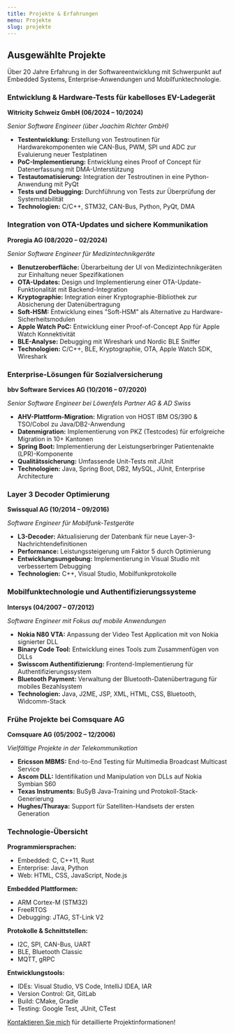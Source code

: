 ```yaml
---
title: Projekte & Erfahrungen
menu: Projekte
slug: projekte
---
```


## Ausgewählte Projekte

Über 20 Jahre Erfahrung in der Softwareentwicklung mit Schwerpunkt auf Embedded Systems, Enterprise-Anwendungen und Mobilfunktechnologie.

### Entwicklung & Hardware-Tests für kabelloses EV-Ladegerät
**Witricity Schweiz GmbH (06/2024 – 10/2024)**

*Senior Software Engineer (über Joachim Richter GmbH)*

- **Testentwicklung:** Erstellung von Testroutinen für Hardwarekomponenten wie CAN-Bus, PWM, SPI und ADC zur Evaluierung neuer Testplatinen
- **PoC-Implementierung:** Entwicklung eines Proof of Concept für Datenerfassung mit DMA-Unterstützung
- **Testautomatisierung:** Integration der Testroutinen in eine Python-Anwendung mit PyQt
- **Tests und Debugging:** Durchführung von Tests zur Überprüfung der Systemstabilität
- **Technologien:** C/C++, STM32, CAN-Bus, Python, PyQt, DMA

### Integration von OTA-Updates und sichere Kommunikation
**Proregia AG (08/2020 – 02/2024)**

*Senior Software Engineer für Medizintechnikgeräte*

- **Benutzeroberfläche:** Überarbeitung der UI von Medizintechnikgeräten zur Einhaltung neuer Spezifikationen
- **OTA-Updates:** Design und Implementierung einer OTA-Update-Funktionalität mit Backend-Integration
- **Kryptographie:** Integration einer Kryptographie-Bibliothek zur Absicherung der Datenübertragung
- **Soft-HSM:** Entwicklung eines "Soft-HSM" als Alternative zu Hardware-Sicherheitsmodulen
- **Apple Watch PoC:** Entwicklung einer Proof-of-Concept App für Apple Watch Konnektivität
- **BLE-Analyse:** Debugging mit Wireshark und Nordic BLE Sniffer
- **Technologien:** C/C++, BLE, Kryptographie, OTA, Apple Watch SDK, Wireshark

### Enterprise-Lösungen für Sozialversicherung
**bbv Software Services AG (10/2016 – 07/2020)**

*Senior Software Engineer bei Löwenfels Partner AG & AD Swiss*

- **AHV-Plattform-Migration:** Migration von HOST IBM OS/390 & TSO/Cobol zu Java/DB2-Anwendung
- **Datenmigration:** Implementierung von PKZ (Testcodes) für erfolgreiche Migration in 10+ Kantonen
- **Spring Boot:** Implementierung der Leistungserbringer Patientenakte (LPR)-Komponente
- **Qualitätssicherung:** Umfassende Unit-Tests mit JUnit
- **Technologien:** Java, Spring Boot, DB2, MySQL, JUnit, Enterprise Architecture

### Layer 3 Decoder Optimierung
**Swissqual AG (10/2014 – 09/2016)**

*Software Engineer für Mobilfunk-Testgeräte*

- **L3-Decoder:** Aktualisierung der Datenbank für neue Layer-3-Nachrichtendefinitionen
- **Performance:** Leistungssteigerung um Faktor 5 durch Optimierung
- **Entwicklungsumgebung:** Implementierung in Visual Studio mit verbessertem Debugging
- **Technologien:** C++, Visual Studio, Mobilfunkprotokolle

### Mobilfunktechnologie und Authentifizierungssysteme
**Intersys (04/2007 – 07/2012)**

*Software Engineer mit Fokus auf mobile Anwendungen*

- **Nokia N80 VTA:** Anpassung der Video Test Application mit von Nokia signierter DLL
- **Binary Code Tool:** Entwicklung eines Tools zum Zusammenfügen von DLLs
- **Swisscom Authentifizierung:** Frontend-Implementierung für Authentifizierungssystem
- **Bluetooth Payment:** Verwaltung der Bluetooth-Datenübertragung für mobiles Bezahlsystem
- **Technologien:** Java, J2ME, JSP, XML, HTML, CSS, Bluetooth, Widcomm-Stack

### Frühe Projekte bei Comsquare AG
**Comsquare AG (05/2002 – 12/2006)**

*Vielfältige Projekte in der Telekommunikation*

- **Ericsson MBMS:** End-to-End Testing für Multimedia Broadcast Multicast Service
- **Ascom DLL:** Identifikation und Manipulation von DLLs auf Nokia Symbian S60
- **Texas Instruments:** BuSyB Java-Training und Protokoll-Stack-Generierung
- **Hughes/Thuraya:** Support für Satelliten-Handsets der ersten Generation

### Technologie-Übersicht

**Programmiersprachen:**
- Embedded: C, C++11, Rust
- Enterprise: Java, Python
- Web: HTML, CSS, JavaScript, Node.js

**Embedded Plattformen:**
- ARM Cortex-M (STM32)
- FreeRTOS
- Debugging: JTAG, ST-Link V2

**Protokolle & Schnittstellen:**
- I2C, SPI, CAN-Bus, UART
- BLE, Bluetooth Classic
- MQTT, gRPC

**Entwicklungstools:**
- IDEs: Visual Studio, VS Code, IntelliJ IDEA, IAR
- Version Control: Git, GitLab
- Build: CMake, Gradle
- Testing: Google Test, JUnit, CTest

[Kontaktieren Sie mich](../kontakt) für detaillierte Projektinformationen!

